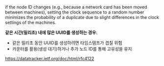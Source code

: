 
if the node ID changes (e.g., because a network card has
   been moved between machines), setting the clock sequence to a random
   number minimizes the probability of a duplicate due to slight
   differences in the clock settings of the machines.

**같은 시간(밀리초) 내에 많은 UUID를 생성하는 경우**:
- 같은 밀리초 동안 UUID를 생성하려면 타임스탬프가 겹칠 위험
- 카운터를 활용(생성 대기)하거나 추가 노드 ID를 통해 고유성을 유지



https://datatracker.ietf.org/doc/html/rfc4122